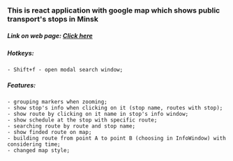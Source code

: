 ### This is react application with google map which shows public transport's stops in Minsk

##### Link on web page: [Click here](https://minsktrans-schedule-qeocf.ondigitalocean.app) 

##### Hotkeys:
    - Shift+f - open modal search window;

##### Features:
    - grouping markers when zooming;
    - show stop's info when clicking on it (stop name, routes with stop); 
    - show route by clicking on it name in stop's info window;
    - show schedule at the stop with specific route;
    - searching route by route and stop name;
    - show finded route on map;
    - building route from point A to point B (choosing in InfoWindow) with considering time;
    - changed map style;